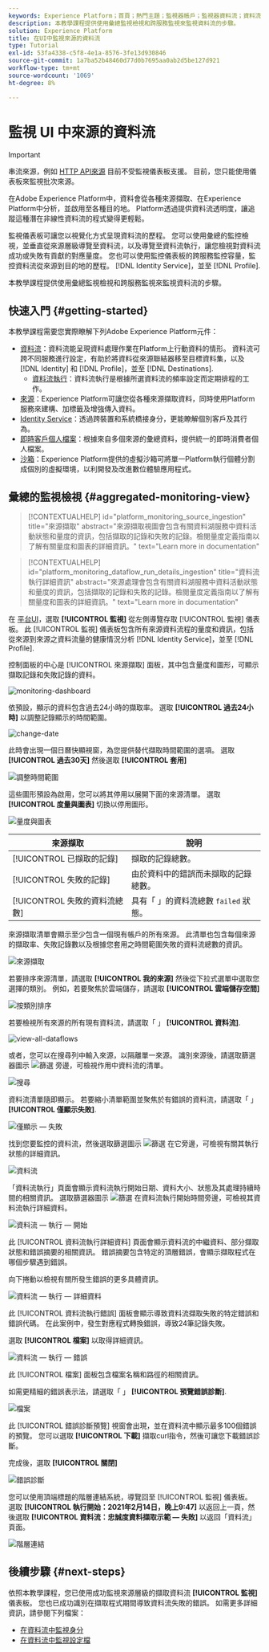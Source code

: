 ```yaml
---
keywords: Experience Platform；首頁；熱門主題；監視器帳戶；監視器資料流；資料流；來源
description: 本教學課程提供使用彙總監視檢視和跨服務監視來監視資料流的步驟。
solution: Experience Platform
title: 在UI中監視來源的資料流
type: Tutorial
exl-id: 53fa4338-c5f8-4e1a-8576-3fe13d930846
source-git-commit: 1a7ba52b48460d77d0b7695aa0ab2d5be127d921
workflow-type: tm+mt
source-wordcount: '1069'
ht-degree: 8%

---
```


# 監視 UI 中來源的資料流

>[!IMPORTANT]
>
>串流來源，例如 [HTTP API來源](../../sources/connectors/streaming/http.md) 目前不受監視儀表板支援。 目前，您只能使用儀表板來監視批次來源。

在Adobe Experience Platform中，資料會從各種來源擷取、在Experience Platform中分析，並啟用至各種目的地。 Platform透過提供資料流透明度，讓追蹤這種潛在非線性資料流的程式變得更輕鬆。

監視儀表板可讓您以視覺化方式呈現資料流的歷程。 您可以使用彙總的監控檢視，並垂直從來源層級導覽至資料流，以及導覽至資料流執行，讓您檢視對資料流成功或失敗有貢獻的對應量度。 您也可以使用監控儀表板的跨服務監控容量，監控資料流從來源到目的地的歷程。 [!DNL Identity Service]，並至 [!DNL Profile].

本教學課程提供使用彙總監視檢視和跨服務監視來監視資料流的步驟。

## 快速入門 {#getting-started}

本教學課程需要您實際瞭解下列Adobe Experience Platform元件：

* [資料流](../home.md)：資料流能呈現資料處理作業在Platform上行動資料的情形。 資料流可跨不同服務進行設定，有助於將資料從來源聯結器移至目標資料集，以及 [!DNL Identity] 和 [!DNL Profile]，並至 [!DNL Destinations].
   * [資料流執行](../../sources/notifications.md)：資料流執行是根據所選資料流的頻率設定而定期排程的工作。
* [來源](../../sources/home.md)：Experience Platform可讓您從各種來源擷取資料，同時使用Platform服務來建構、加標籤及增強傳入資料。
* [Identity Service](../../identity-service/home.md)：透過跨裝置和系統橋接身分，更能瞭解個別客戶及其行為。
* [即時客戶個人檔案](../../profile/home.md)：根據來自多個來源的彙總資料，提供統一的即時消費者個人檔案。
* [沙箱](../../sandboxes/home.md)：Experience Platform提供的虛擬沙箱可將單一Platform執行個體分割成個別的虛擬環境，以利開發及改進數位體驗應用程式。

## 彙總的監視檢視 {#aggregated-monitoring-view}

>[!CONTEXTUALHELP]
>id="platform_monitoring_source_ingestion"
>title="來源擷取"
>abstract="來源擷取視圖會包含有關資料湖服務中資料活動狀態和量度的資訊，包括擷取的記錄和失敗的記錄。檢閱量度定義指南以了解有關量度和圖表的詳細資訊。"
>text="Learn more in documentation"

>[!CONTEXTUALHELP]
>id="platform_monitoring_dataflow_run_details_ingestion"
>title="資料流執行詳細資訊"
>abstract="來源處理會包含有關資料湖服務中資料活動狀態和量度的資訊，包括擷取的記錄和失敗的記錄。檢閱量度定義指南以了解有關量度和圖表的詳細資訊。"
>text="Learn more in documentation"

在 [平台UI](https://platform.adobe.com)，選取 **[!UICONTROL 監視]** 從左側導覽存取 [!UICONTROL 監視] 儀表板。 此 [!UICONTROL 監視] 儀表板包含所有來源資料流程的量度和資訊，包括從來源到來源之資料流量的健康情況分析 [!DNL Identity Service]，並至 [!DNL Profile].

控制面板的中心是 [!UICONTROL 來源擷取] 面板，其中包含量度和圖形，可顯示擷取記錄和失敗記錄的資料。

![monitoring-dashboard](../assets/ui/monitor-sources/monitoring-dashboard.png)

依預設，顯示的資料包含過去24小時的擷取率。 選取 **[!UICONTROL 過去24小時]** 以調整記錄顯示的時間範圍。

![change-date](../assets/ui/monitor-sources/change-date.png)

此時會出現一個日曆快顯視窗，為您提供替代擷取時間範圍的選項。 選取 **[!UICONTROL 過去30天]** 然後選取 **[!UICONTROL 套用]**

![調整時間範圍](../assets/ui/monitor-sources/adjust-timeframe.png)

這些圖形預設為啟用，您可以將其停用以展開下面的來源清單。 選取 **[!UICONTROL 度量與圖表]** 切換以停用圖形。

![量度與圖表](../assets/ui/monitor-sources/metrics-graphs.png)

| 來源擷取 | 說明 |
| ---------------- | ----------- |
| [!UICONTROL 已擷取的記錄] | 擷取的記錄總數。 |
| [!UICONTROL 失敗的記錄] | 由於資料中的錯誤而未擷取的記錄總數。 |
| [!UICONTROL 失敗的資料流總數] | 具有「 」的資料流總數 `failed` 狀態。 |

來源擷取清單會顯示至少包含一個現有帳戶的所有來源。 此清單也包含每個來源的擷取率、失敗記錄數以及根據您套用之時間範圍失敗的資料流總數的資訊。

![來源擷取](../assets/ui/monitor-sources/source-ingestion.png)

若要排序來源清單，請選取 **[!UICONTROL 我的來源]** 然後從下拉式選單中選取您選擇的類別。 例如，若要聚焦於雲端儲存，請選取  **[!UICONTROL 雲端儲存空間]**

![按類別排序](../assets/ui/monitor-sources/sort-by-category.png)

若要檢視所有來源的所有現有資料流，請選取「 」 **[!UICONTROL 資料流]**.

![view-all-dataflows](../assets/ui/monitor-sources/view-all-dataflows.png)

或者，您可以在搜尋列中輸入來源，以隔離單一來源。 識別來源後，請選取篩選器圖示 ![篩選](../assets/ui/monitor-sources/filter.png) 旁邊，可檢視作用中資料流的清單。

![搜尋](../assets/ui/monitor-sources/search.png)

資料流清單隨即顯示。 若要縮小清單範圍並聚焦於有錯誤的資料流，請選取「 」 **[!UICONTROL 僅顯示失敗]**.

![僅顯示 — 失敗](../assets/ui/monitor-sources/show-failures-only.png)

找到您要監控的資料流，然後選取篩選圖示 ![篩選](../assets/ui/monitor-sources/filter.png) 在它旁邊，可檢視有關其執行狀態的詳細資訊。

![資料流](../assets/ui/monitor-sources/dataflow.png)

「資料流執行」頁面會顯示資料流執行開始日期、資料大小、狀態及其處理持續時間的相關資訊。 選取篩選器圖示 ![篩選](../assets/ui/monitor-sources/filter.png) 在資料流執行開始時間旁邊，可檢視其資料流執行詳細資料。

![資料流 — 執行 — 開始](../assets/ui/monitor-sources/dataflow-run-start.png)

此 [!UICONTROL 資料流執行詳細資料] 頁面會顯示資料流的中繼資料、部分擷取狀態和錯誤摘要的相關資訊。 錯誤摘要包含特定的頂層錯誤，會顯示擷取程式在哪個步驟遇到錯誤。

向下捲動以檢視有關所發生錯誤的更多具體資訊。

![資料流 — 執行 — 詳細資料](../assets/ui/monitor-sources/dataflow-run-details.png)

此 [!UICONTROL 資料流執行錯誤] 面板會顯示導致資料流擷取失敗的特定錯誤和錯誤代碼。 在此案例中，發生對應程式轉換錯誤，導致24筆記錄失敗。

選取 **[!UICONTROL 檔案]** 以取得詳細資訊。

![資料流 — 執行 — 錯誤](../assets/ui/monitor-sources/dataflow-run-errors.png)

此 [!UICONTROL 檔案] 面板包含檔案名稱和路徑的相關資訊。

如需更精細的錯誤表示法，請選取「 」 **[!UICONTROL 預覽錯誤診斷]**.

![檔案](../assets/ui/monitor-sources/files.png)

此 [!UICONTROL 錯誤診斷預覽] 視窗會出現，並在資料流中顯示最多100個錯誤的預覽。 您可以選取 **[!UICONTROL 下載]** 擷取curl指令，然後可讓您下載錯誤診斷。

完成後，選取 **[!UICONTROL 關閉]**

![錯誤診斷](../assets/ui/monitor-sources/error-diagnostics.png)

您可以使用頂端標題的階層連結系統，導覽回至 [!UICONTROL 監視] 儀表板。 選取 **[!UICONTROL 執行開始：2021年2月14日，晚上9:47]** 以返回上一頁，然後選取 **[!UICONTROL 資料流：忠誠度資料擷取示範 — 失敗]** 以返回「資料流」頁面。

![階層連結](../assets/ui/monitor-sources/breadcrumbs.png)

## 後續步驟 {#next-steps}

依照本教學課程，您已使用成功監視來源層級的擷取資料流 **[!UICONTROL 監視]** 儀表板。 您也已成功識別在擷取程式期間導致資料流失敗的錯誤。 如需更多詳細資訊，請參閱下列檔案：

* [在資料流中監視身分](./monitor-identities.md)
* [在資料流中監視設定檔](./monitor-profiles.md)
